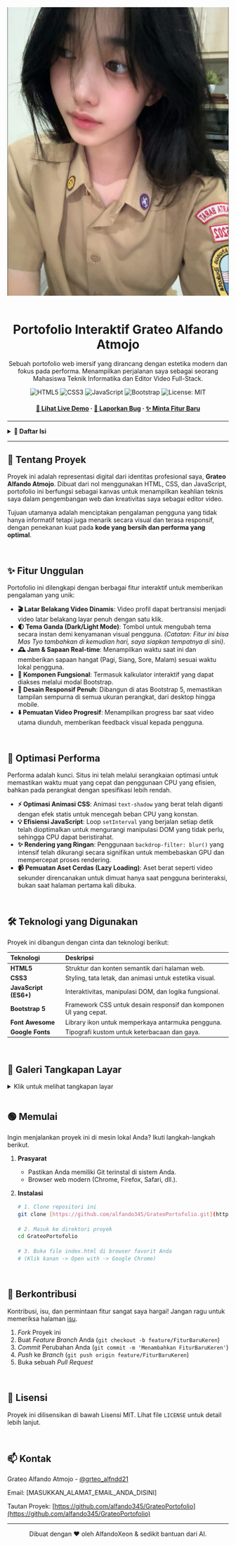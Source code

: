 <div align="center">
  <img src="asset/oline.jpeg" alt="Project Banner" width="800"/>
  <br/>
  <br/>
  
  <h1><b>Portofolio Interaktif Grateo Alfando Atmojo</b></h1>
  
  <p>
    Sebuah portofolio web imersif yang dirancang dengan estetika modern dan fokus pada performa. Menampilkan perjalanan saya sebagai seorang Mahasiswa Teknik Informatika dan Editor Video Full-Stack.
  </p>

  <p>
    <img src="https://img.shields.io/badge/HTML5-E34F26?style=for-the-badge&logo=html5&logoColor=white" alt="HTML5">
    <img src="https://img.shields.io/badge/CSS3-1572B6?style=for-the-badge&logo=css3&logoColor=white" alt="CSS3">
    <img src="https://img.shields.io/badge/JavaScript-F7DF1E?style=for-the-badge&logo=javascript&logoColor=black" alt="JavaScript">
    <img src="https://img.shields.io/badge/Bootstrap-7952B3?style=for-the-badge&logo=bootstrap&logoColor=white" alt="Bootstrap">
    <img src="https://img.shields.io/badge/License-MIT-yellow.svg?style=for-the-badge" alt="License: MIT">
  </p>
  
  <h4>
    <a href="https://alfando345.github.io/GrateoPortofolio/"><strong>🚀 Lihat Live Demo</strong></a>
    ·
    <a href="https://github.com/alfando345/GrateoPortofolio/issues"><strong>🐛 Laporkan Bug</strong></a>
    ·
    <a href="https://github.com/alfando345/GrateoPortofolio/issues"><strong>✨ Minta Fitur Baru</strong></a>
  </h4>

</div>

---

<details>
  <summary><strong>📖 Daftar Isi</strong></summary>
  <ol>
    <li><a href="#-tentang-proyek">Tentang Proyek</a></li>
    <li><a href="#-fitur-unggulan">Fitur Unggulan</a></li>
    <li><a href="#-optimasi-performa">Optimasi Performa</a></li>
    <li><a href="#-teknologi-yang-digunakan">Teknologi yang Digunakan</a></li>
    <li><a href="#-galeri-tangkapan-layar">Galeri Tangkapan Layar</a></li>
    <li><a href="#-memulai">Memulai</a></li>
    <li><a href="#-berkontribusi">Berkontribusi</a></li>
    <li><a href="#-lisensi">Lisensi</a></li>
    <li><a href="#-kontak">Kontak</a></li>
  </ol>
</details>

---

## 📌 Tentang Proyek

Proyek ini adalah representasi digital dari identitas profesional saya, **Grateo Alfando Atmojo**. Dibuat dari nol menggunakan HTML, CSS, dan JavaScript, portofolio ini berfungsi sebagai kanvas untuk menampilkan keahlian teknis saya dalam pengembangan web dan kreativitas saya sebagai editor video.

Tujuan utamanya adalah menciptakan pengalaman pengguna yang tidak hanya informatif tetapi juga menarik secara visual dan terasa responsif, dengan penekanan kuat pada **kode yang bersih dan performa yang optimal**.

<br>

## ✨ Fitur Unggulan

Portofolio ini dilengkapi dengan berbagai fitur interaktif untuk memberikan pengalaman yang unik:

* **🎬 Latar Belakang Video Dinamis**: Video profil dapat bertransisi menjadi video latar belakang layar penuh dengan satu klik.
* **🌓 Tema Ganda (Dark/Light Mode)**: Tombol untuk mengubah tema secara instan demi kenyamanan visual pengguna. *(Catatan: Fitur ini bisa Mas Tyo tambahkan di kemudian hari, saya siapkan tempatnya di sini)*.
* **🕰️ Jam & Sapaan Real-time**: Menampilkan waktu saat ini dan memberikan sapaan hangat (Pagi, Siang, Sore, Malam) sesuai waktu lokal pengguna.
* **🧩 Komponen Fungsional**: Termasuk kalkulator interaktif yang dapat diakses melalui modal Bootstrap.
* **📱 Desain Responsif Penuh**: Dibangun di atas Bootstrap 5, memastikan tampilan sempurna di semua ukuran perangkat, dari desktop hingga mobile.
* **⬇️ Pemuatan Video Progresif**: Menampilkan progress bar saat video utama diunduh, memberikan feedback visual kepada pengguna.

<br>

## 🚀 Optimasi Performa

Performa adalah kunci. Situs ini telah melalui serangkaian optimasi untuk memastikan waktu muat yang cepat dan penggunaan CPU yang efisien, bahkan pada perangkat dengan spesifikasi lebih rendah.

* **⚡️ Optimasi Animasi CSS**: Animasi `text-shadow` yang berat telah diganti dengan efek statis untuk mencegah beban CPU yang konstan.
* **💡 Efisiensi JavaScript**: Loop `setInterval` yang berjalan setiap detik telah dioptimalkan untuk mengurangi manipulasi DOM yang tidak perlu, sehingga CPU dapat beristirahat.
* **✨ Rendering yang Ringan**: Penggunaan `backdrop-filter: blur()` yang intensif telah dikurangi secara signifikan untuk membebaskan GPU dan mempercepat proses rendering.
* **📹 Pemuatan Aset Cerdas (Lazy Loading)**: Aset berat seperti video sekunder direncanakan untuk dimuat hanya saat pengguna berinteraksi, bukan saat halaman pertama kali dibuka.

<br>

## 🛠️ Teknologi yang Digunakan

Proyek ini dibangun dengan cinta dan teknologi berikut:

| Teknologi | Deskripsi |
| :--- | :--- |
| **HTML5** | Struktur dan konten semantik dari halaman web. |
| **CSS3** | Styling, tata letak, dan animasi untuk estetika visual. |
| **JavaScript (ES6+)** | Interaktivitas, manipulasi DOM, dan logika fungsional. |
| **Bootstrap 5** | Framework CSS untuk desain responsif dan komponen UI yang cepat. |
| **Font Awesome** | Library ikon untuk memperkaya antarmuka pengguna. |
| **Google Fonts** | Tipografi kustom untuk keterbacaan dan gaya. |

<br>

## 📸 Galeri Tangkapan Layar

<details>
<summary>Klik untuk melihat tangkapan layar</summary>
<br>
<div align="center">
  <img src="[MASUKKAN_URL_SCREENSHOT_TAMPILAN_UTAMA_DISINI]" alt="Tampilan Utama" width="48%">
  <img src="[MASUKKAN_URL_SCREENSHOT_BAGIAN_PROYEK_DISINI]" alt="Bagian Proyek" width="48%">
  <br>
  <em>Tampilan Utama & Bagian Proyek</em>
</div>
</details>

<br>

## 🟢 Memulai

Ingin menjalankan proyek ini di mesin lokal Anda? Ikuti langkah-langkah berikut.

1.  **Prasyarat**
    * Pastikan Anda memiliki Git terinstal di sistem Anda.
    * Browser web modern (Chrome, Firefox, Safari, dll.).

2.  **Instalasi**
    ```sh
    # 1. Clone repositori ini
    git clone [https://github.com/alfando345/GrateoPortofolio.git](https://github.com/alfando345/GrateoPortofolio.git)

    # 2. Masuk ke direktori proyek
    cd GrateoPortofolio

    # 3. Buka file index.html di browser favorit Anda
    # (Klik kanan -> Open with -> Google Chrome)
    ```
<br>

## 🤝 Berkontribusi

Kontribusi, isu, dan permintaan fitur sangat saya hargai! Jangan ragu untuk memeriksa halaman [isu](https://github.com/alfando345/GrateoPortofolio/issues).

1.  *Fork* Proyek ini
2.  Buat *Feature Branch* Anda (`git checkout -b feature/FiturBaruKeren`)
3.  *Commit* Perubahan Anda (`git commit -m 'Menambahkan FiturBaruKeren'`)
4.  *Push* ke *Branch* (`git push origin feature/FiturBaruKeren`)
5.  Buka sebuah *Pull Request*

<br>

## 📜 Lisensi

Proyek ini dilisensikan di bawah Lisensi MIT. Lihat file `LICENSE` untuk detail lebih lanjut.

<br>

## 📫 Kontak

Grateo Alfando Atmojo - [@grteo_alfndd21](https://www.instagram.com/grteo_alfndd21/)

Email: [MASUKKAN_ALAMAT_EMAIL_ANDA_DISINI]

Tautan Proyek: [https://github.com/alfando345/GrateoPortofolio](https://github.com/alfando345/GrateoPortofolio)

---
<p align="center">
  Dibuat dengan ❤️ oleh AlfandoXeon & sedikit bantuan dari AI.
</p>
